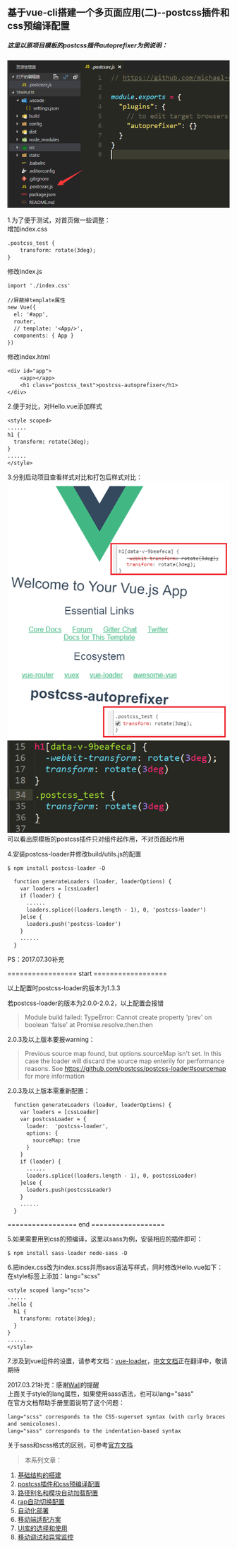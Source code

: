 ## 基于vue-cli搭建一个多页面应用(二)--postcss插件和css预编译配置

##### 这里以原项目模板的postcss插件autoprefixer为例说明：  
![](imgs/06.png)

1.为了便于测试，对首页做一些调整：  
增加index.css
```
.postcss_test {
    transform: rotate(3deg);
}
```

修改index.js
```
import './index.css'

//屏蔽掉template属性
new Vue({
  el: '#app',
  router,
  // template: '<App/>',
  components: { App }
})
```

修改index.html
```
<div id="app">
    <app></app>
    <h1 class="postcss_test">postcss-autoprefixer</h1>
</div>
```

2.便于对比，对Hello.vue添加样式
```
<style scoped>
......
h1 {
  transform: rotate(3deg);
}
......
</style>
```

3.分别启动项目查看样式对比和打包后样式对比：  
![](imgs/04.png)
![](imgs/05.png)  
可以看出原模板的postcss插件只对组件起作用，不对页面起作用

4.安装postcss-loader并修改build/utils.js的配置
```
$ npm install postcss-loader -D
```

```
  function generateLoaders (loader, loaderOptions) {
    var loaders = [cssLoader]
    if (loader) {
      ......
      loaders.splice((loaders.length - 1), 0, 'postcss-loader')
    }else {
      loaders.push('postcss-loader')
    }
    ......
  }
```

PS：2017.07.30补充

================= start ==================

以上配置时postcss-loader的版本为1.3.3  

若postcss-loader的版本为2.0.0-2.0.2，以上配置会报错  
> Module build failed: TypeError: Cannot create property 'prev' on boolean 'false'
at Promise.resolve.then.then  

2.0.3及以上版本要报warning：  
> Previous source map found, but options.sourceMap isn't set.
In this case the loader will discard the source map enterily for performance reasons.
See https://github.com/postcss/postcss-loader#sourcemap for more information  

2.0.3及以上版本需重新配置：
```
  function generateLoaders (loader, loaderOptions) {
    var loaders = [cssLoader]
    var postcssLoader = {
      loader:  'postcss-loader',
      options: {
        sourceMap: true
      }
    }
    if (loader) {
      ......
      loaders.splice((loaders.length - 1), 0, postcssLoader)
    }else {
      loaders.push(postcssLoader)
    }
    ......
  }
```
================= end ==================

5.如果需要用到css的预编译，这里以sass为例，安装相应的插件即可：  
```
$ npm install sass-loader node-sass -D
```

6.把index.css改为index.scss并用sass语法写样式，同时修改Hello.vue如下：  
在style标签上添加：lang="scss"
```
<style scoped lang="scss">
......
.hello {
  h1 {
    transform: rotate(3deg);
  }
}
......
</style>
```

7.涉及到vue组件的设置，请参考文档：[vue-loader](http://vue-loader.vuejs.org/en/)，[中文文档]()正在翻译中，敬请期待

2017.03.21补充：感谢[Wall](https://github.com/WangQiangrong)的提醒  
上面关于style的lang属性，如果使用sass语法，也可以lang="sass"  
在官方文档帮助手册里面说明了这个问题：
```
lang="scss" corresponds to the CSS-superset syntax (with curly braces and semicolones).
lang="sass" corresponds to the indentation-based syntax
```
关于sass和scss格式的区别，可参考[官方文档](http://sass-lang.com/documentation/file.SASS_REFERENCE.html#syntax)


> 本系列文章：

1. <a href="https://github.com/tonyfree/blog/issues/1" target="_blank">基础结构的搭建</a>
2. <a href="https://github.com/tonyfree/blog/issues/2" target="_blank">postcss插件和css预编译配置</a>
3. <a href="https://github.com/tonyfree/blog/issues/3" target="_blank">路径别名和模块自动加载配置</a>
4. <a href="https://github.com/tonyfree/blog/issues/4" target="_blank">rap自动切换配置</a>
5. <a href="https://github.com/tonyfree/blog/issues/5" target="_blank">自动化部署</a>
6. <a href="https://github.com/tonyfree/blog/issues/6" target="_blank">移动端适配方案</a>
7. <a href="https://github.com/tonyfree/blog/issues/7" target="_blank">UI库的选择和使用</a>
8. <a href="https://github.com/tonyfree/blog/issues/8" target="_blank">移动调试和异常监控</a>